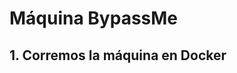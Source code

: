 </head>
<body>
  <h1>Máquina BypassMe</h1>

  <h2>1. Corremos la máquina en Docker</h2>


</body>
</html>
